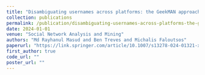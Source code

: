 ```yaml
---
title: "Disambiguating usernames across platforms: the GeekMAN approach"
collection: publications
permalink: /publication/disambiguating-usernames-across-platforms-the-geekman-approach
date: 2024-01-01
venue: "Social Network Analysis and Mining"
authors: "Md Rayhanul Masud and Ben Treves and Michalis Faloutsos"
paperurl: "https://link.springer.com/article/10.1007/s13278-024-01321-x"
first_author: true
code_url: ""
poster_url: ""
---
```

